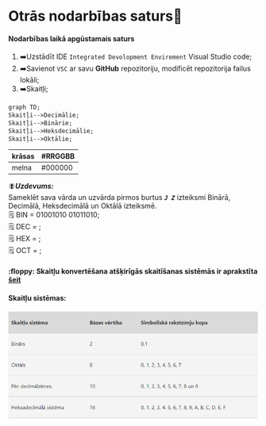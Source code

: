 # Otrās nodarbības saturs:pushpin:

#### Nodarbības laikā apgūstamais saturs

1. :arrow_right:Uzstādīt IDE `Integrated Devolopment Envirement` Visual Studio code;
2. :arrow_right:Savienot `VSC` ar savu **GitHub** repozitoriju, modificēt repozitorija failus lokāli;
3. :arrow_right:Skaitļi;

```mermaid
graph TD;
Skaitļi-->Decimālie;
Skaitļi-->Binārie;
Skaitļi-->Heksdecimālie;
Skaitļi-->Oktālie;
```

| krāsas | #RRGGBB |
| ------ | ------- |
| melna  | #000000 |

:fly:**_Uzdevums:_**  
Sameklēt sava vārda un uzvārda pirmos burtus **_`J Z`_** izteiksmi Binārā, Decimālā, Heksdecimālā un Oktālā izteiksmē.  
:spiral_notepad: BIN = 01001010 01011010;  
:spiral_notepad: DEC = ;  
:spiral_notepad: HEX = ;  
:spiral_notepad: OCT = ;

#### :floppy: Skaitļu konvertēšana atšķirīgās skaitīšanas sistēmās ir aprakstīta [šeit](https://support.microsoft.com/lv-lv/office/skait%C4%BCu-konvert%C4%93%C5%A1ana-at%C5%A1%C4%B7ir%C4%ABg%C4%81s-skait%C4%AB%C5%A1anas-sist%C4%93m%C4%81s-880eeb52-6e90-4a9d-9e56-acaba6a27560)

#### Skaitļu sistēmas:

![skaitļu sistēmas tabula](https://github.com/zazturbo/Mans_JS/blob/main/Class_02_20220509/skaitli.png)
